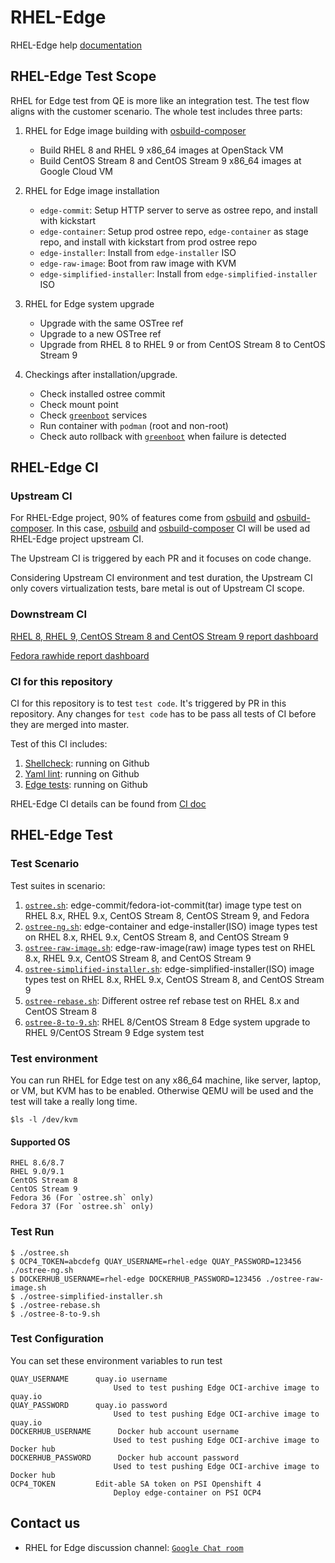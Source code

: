 # RHEL-Edge

RHEL-Edge help [documentation](HELP.md)

## RHEL-Edge Test Scope

RHEL for Edge test from QE is more like an integration test. The test flow aligns with the customer scenario. The whole test includes three parts:

1. RHEL for Edge image building with [osbuild-composer](https://github.com/osbuild/osbuild-composer.git)

    - Build RHEL 8 and RHEL 9 x86_64 images at OpenStack VM
    - Build CentOS Stream 8 and CentOS Stream 9 x86_64 images at Google Cloud VM

2. RHEL for Edge image installation

    - `edge-commit`: Setup HTTP server to serve as ostree repo, and install with kickstart
    - `edge-container`: Setup prod ostree repo, `edge-container` as stage repo, and install with kickstart from prod ostree repo
    - `edge-installer`: Install from `edge-installer` ISO
    - `edge-raw-image`: Boot from raw image with KVM
    - `edge-simplified-installer`: Install from `edge-simplified-installer` ISO

3. RHEL for Edge system upgrade

    - Upgrade with the same OSTree ref
    - Upgrade to a new OSTree ref
    - Upgrade from RHEL 8 to RHEL 9 or from CentOS Stream 8 to CentOS Stream 9

3. Checkings after installation/upgrade.

    - Check installed ostree commit
    - Check mount point
    - Check [`greenboot`](https://github.com/fedora-iot/greenboot.git) services
    - Run container with `podman` (root and non-root)
    - Check auto rollback with [`greenboot`](https://github.com/fedora-iot/greenboot.git) when failure is detected

## RHEL-Edge CI

### Upstream CI

For RHEL-Edge project, 90% of features come from [osbuild](https://github.com/osbuild/osbuild.git) and [osbuild-composer](https://github.com/osbuild/osbuild-composer.git). In this case, [osbuild](https://github.com/osbuild/osbuild.git) and [osbuild-composer](https://github.com/osbuild/osbuild-composer.git) CI will be used ad RHEL-Edge project upstream CI.

The Upstream CI is triggered by each PR and it focuses on code change.

Considering Upstream CI environment and test duration, the Upstream CI only covers virtualization tests, bare metal is out of Upstream CI scope.

### Downstream CI

[RHEL 8, RHEL 9, CentOS Stream 8 and CentOS Stream 9 report dashboard](https://github.com/virt-s1/rhel-edge/projects/1)

[Fedora rawhide report dashboard](https://github.com/virt-s1/rhel-edge/projects/2)

### CI for this repository

CI for this repository is to test `test code`. It's triggered by PR in this repository. Any changes for `test code` has to be pass all tests of CI before they are merged into master.

Test of this CI includes:

1. [Shellcheck](https://www.shellcheck.net/): running on Github
2. [Yaml lint](https://yamllint.readthedocs.io/en/stable/): running on Github
3. [Edge tests](https://github.com/virt-s1/rhel-edge/blob/main/CI.md#rhel-for-edge-ci): running on Github

RHEL-Edge CI details can be found from [CI doc](CI.md)

## RHEL-Edge Test

### Test Scenario

Test suites in scenario:

1. [`ostree.sh`](ostree.sh): edge-commit/fedora-iot-commit(tar) image type test on RHEL 8.x, RHEL 9.x, CentOS Stream 8,  CentOS Stream 9, and Fedora
2. [`ostree-ng.sh`](ostree-ng.sh): edge-container and edge-installer(ISO) image types test on RHEL 8.x, RHEL 9.x, CentOS Stream 8, and CentOS Stream 9
3. [`ostree-raw-image.sh`](ostree-raw-image.sh): edge-raw-image(raw) image types test on RHEL 8.x, RHEL 9.x, CentOS Stream 8, and CentOS Stream 9
4. [`ostree-simplified-installer.sh`](ostree-simplified-installer.sh): edge-simplified-installer(ISO) image types test on RHEL 8.x, RHEL 9.x, CentOS Stream 8, and CentOS Stream 9
5. [`ostree-rebase.sh`](ostree-rebase.sh): Different ostree ref rebase test on RHEL 8.x and CentOS Stream 8
6. [`ostree-8-to-9.sh`](ostree-8-to-9.sh): RHEL 8/CentOS Stream 8 Edge system upgrade to RHEL 9/CentOS Stream 9 Edge system test

### Test environment

You can run RHEL for Edge test on any x86_64 machine, like server, laptop, or VM, but KVM has to be enabled. Otherwise QEMU will be used and the test will take a really long time.

    $ls -l /dev/kvm

#### Supported OS

    RHEL 8.6/8.7
    RHEL 9.0/9.1
    CentOS Stream 8
    CentOS Stream 9
    Fedora 36 (For `ostree.sh` only)
    Fedora 37 (For `ostree.sh` only)

### Test Run

    $ ./ostree.sh
    $ OCP4_TOKEN=abcdefg QUAY_USERNAME=rhel-edge QUAY_PASSWORD=123456 ./ostree-ng.sh
    $ DOCKERHUB_USERNAME=rhel-edge DOCKERHUB_PASSWORD=123456 ./ostree-raw-image.sh
    $ ./ostree-simplified-installer.sh
    $ ./ostree-rebase.sh
    $ ./ostree-8-to-9.sh

### Test Configuration

You can set these environment variables to run test

    QUAY_USERNAME      quay.io username
                           Used to test pushing Edge OCI-archive image to quay.io
    QUAY_PASSWORD      quay.io password
                           Used to test pushing Edge OCI-archive image to quay.io
    DOCKERHUB_USERNAME      Docker hub account username
                           Used to test pushing Edge OCI-archive image to Docker hub
    DOCKERHUB_PASSWORD      Docker hub account password
                           Used to test pushing Edge OCI-archive image to Docker hub
    OCP4_TOKEN         Edit-able SA token on PSI Openshift 4
                           Deploy edge-container on PSI OCP4

## Contact us

- RHEL for Edge discussion channel: [`Google Chat room`](https://mail.google.com/chat/u/0/#chat/space/AAAAlhJ-myk)
